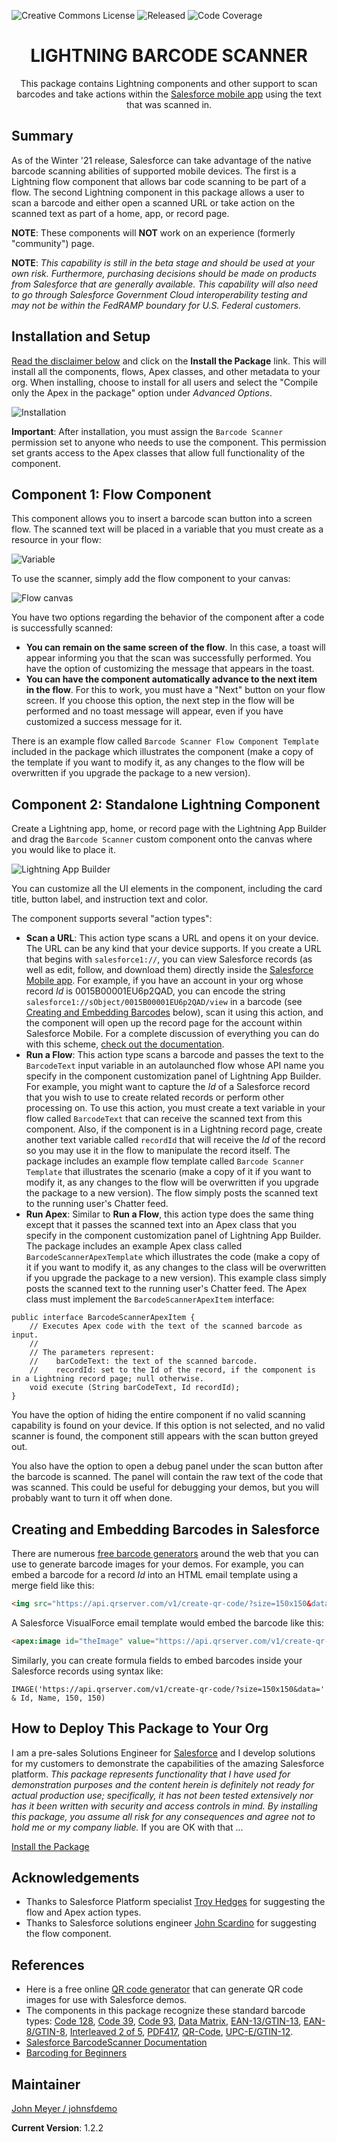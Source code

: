 ![Creative Commons License](https://img.shields.io/badge/license-Creative%20Commons-success) ![Released](https://img.shields.io/badge/status-Released-success) ![Code Coverage](https://img.shields.io/badge/code%20coverage-100%25-success)

<h1 align="center">LIGHTNING BARCODE SCANNER</h1>
<p align="center">
This package contains Lightning components and other support to scan barcodes and take actions within the <a href="https://www.salesforce.com/solutions/mobile/overview/">Salesforce mobile app</a> using the text that was scanned in.
</p>

## Summary

As of the Winter '21 release, Salesforce can take advantage of the native barcode scanning abilities of supported mobile devices. The first is a Lightning flow component that allows bar code scanning to be part of a flow. The second Lightning component in this package allows a user to scan a barcode and either open a scanned URL or take action on the scanned text as part of a home, app, or record page.

**NOTE**: These components will **NOT** work on an experience (formerly "community") page.

**NOTE**: *This capability is still in the beta stage and should be used at your own risk. Furthermore, purchasing decisions should be made on products from Salesforce that are generally available. This capability will also need to go through Salesforce Government Cloud interoperability testing and may not be within the FedRAMP boundary for U.S. Federal customers.*

## Installation and Setup

[Read the disclaimer below](#how-to-deploy-this-package-to-your-org) and click on the **Install the Package** link. This will install all the components, flows, Apex classes, and other metadata to your org. When installing, choose to install for all users and select the "Compile only the Apex in the package" option under _Advanced Options_.

![Installation](images/Installation.png)

**Important**: After installation, you must assign the `Barcode Scanner` permission set to anyone who needs to use the component. This permission set grants access to the Apex classes that allow full functionality of the component.

## Component 1: Flow Component

This component allows you to insert a barcode scan button into a screen flow. The scanned text will be placed in a variable that you must create as a resource in your flow:

![Variable](images/Scanner_Text_Variable.png)

To use the scanner, simply add the flow component to your canvas:

![Flow canvas](images/Flow_Canvas.png)

You have two options regarding the behavior of the component after a code is successfully scanned:

- **You can remain on the same screen of the flow**. In this case, a toast will appear informing you that the scan was successfully performed. You have the option of customizing the message that appears in the toast.
- **You can have the component automatically advance to the next item in the flow**. For this to work, you must have a "Next" button on your flow screen. If you choose this option, the next step in the flow will be performed and no toast message will appear, even if you have customized a success message for it.

There is an example flow called `Barcode Scanner Flow Component Template` included in the package which illustrates the component (make a copy of the template if you want to modify it, as any changes to the flow will be overwritten if you upgrade the package to a new version).

## Component 2: Standalone Lightning Component

Create a Lightning app, home, or record page with the Lightning App Builder and drag the `Barcode Scanner` custom component onto the canvas where you would like to place it.

![Lightning App Builder](images/Lightning_App_Builder.png)

You can customize all the UI elements in the component, including the card title, button label, and instruction text and color.

The component supports several "action types":

- **Scan a URL**: This action type scans a URL and opens it on your device. The URL can be any kind that your device supports. If you create a URL that begins with `salesforce1://`, you can view Salesforce records (as well as edit, follow, and download them) directly inside the [Salesforce Mobile app](https://www.salesforce.com/solutions/mobile/overview/). For example, if you have an account in your org whose record _Id_ is 0015B00001EU6p2QAD, you can encode the string `salesforce1://sObject/0015B00001EU6p2QAD/view` in a barcode (see [Creating and Embedding Barcodes](#creating-and-embedding-barcodes-in-salesforce) below), scan it using this action, and the component will open up the record page for the account within Salesforce Mobile. For a complete discussion of everything you can do with this scheme, [check out the documentation](https://resources.docs.salesforce.com/sfdc/pdf/salesforce1_url_schemes.pdf).
- **Run a Flow**: This action type scans a barcode and passes the text to the `BarcodeText` input variable in an autolaunched flow whose API name you specify in the component customization panel of Lightning App Builder. For example, you might want to capture the _Id_ of a Salesforce record that you wish to use to create related records or perform other processing on. To use this action, you must create a text variable in your flow called `BarcodeText` that can receive the scanned text from this component. Also, if the component is in a Lightning record page, create another text variable called `recordId` that will receive the _Id_ of the record so you may use it in the flow to manipulate the record itself. The package includes an example flow template called `Barcode Scanner Template` that illustrates the scenario (make a copy of it if you want to modify it, as any changes to the flow will be overwritten if you upgrade the package to a new version). The flow simply posts the scanned text to the running user's Chatter feed.
- **Run Apex**: Similar to **Run a Flow**, this action type does the same thing except that it passes the scanned text into an Apex class that you specify in the component customization panel of Lightning App Builder. The package includes an example Apex class called `BarcodeScannerApexTemplate` which illustrates the code (make a copy of it if you want to modify it, as any changes to the class will be overwritten if you upgrade the package to a new version). This example class simply posts the scanned text to the running user's Chatter feed. The Apex class must implement the `BarcodeScannerApexItem` interface:

```apex
public interface BarcodeScannerApexItem {
    // Executes Apex code with the text of the scanned barcode as input.
    //
    // The parameters represent:
    //    barCodeText: the text of the scanned barcode.
    //    recordId: set to the Id of the record, if the component is in a Lightning record page; null otherwise.
    void execute (String barCodeText, Id recordId);
}
```

You have the option of hiding the entire component if no valid scanning capability is found on your device. If this option is not selected, and no valid scanner is found, the component still appears with the scan button greyed out.

You also have the option to open a debug panel under the scan button after the barcode is scanned. The panel will contain the raw text of the code that was scanned. This could be useful for debugging your demos, but you will probably want to turn it off when done.

## Creating and Embedding Barcodes in Salesforce

There are numerous [free barcode generators](#references) around the web that you can use to generate barcode images for your demos. For example, you can embed a barcode for a record _Id_ into an HTML email template using a merge field like this:

```html
<img src="https://api.qrserver.com/v1/create-qr-code/?size=150x150&data={!Id}" width="150" height="150" />
```

A Salesforce VisualForce email template would embed the barcode like this:

```html
<apex:image id="theImage" value="https://api.qrserver.com/v1/create-qr-code/?size=150x150&data={!Id}" width="150" height="150" />
```

Similarly, you can create formula fields to embed barcodes inside your Salesforce records using syntax like:

```excel
IMAGE('https://api.qrserver.com/v1/create-qr-code/?size=150x150&data=' & Id, Name, 150, 150)
```

## How to Deploy This Package to Your Org

I am a pre-sales Solutions Engineer for [Salesforce](https://www.salesforce.com) and I develop solutions for my customers to demonstrate the capabilities of the amazing Salesforce platform. _This package represents functionality that I have used for demonstration purposes and the content herein is definitely not ready for actual production use; specifically, it has not been tested extensively nor has it been written with security and access controls in mind. By installing this package, you assume all risk for any consequences and agree not to hold me or my company liable._ If you are OK with that ...

[Install the Package](https://login.salesforce.com/packaging/installPackage.apexp?p0=04t2E000003ZUCcQAO)

## Acknowledgements

- Thanks to Salesforce Platform specialist [Troy Hedges](https://github.com/thedges) for suggesting the flow and Apex action types.
- Thanks to Salesforce solutions engineer [John Scardino](https://github.com/thisisjohnny) for suggesting the flow component.

## References

- Here is a free online [QR code generator](http://goqr.me/api/doc/create-qr-code/) that can generate QR code images for use with Salesforce demos.
- The components in this package recognize these standard barcode types: [Code 128](https://www.barcodefaq.com/1d/code-128/), [Code 39](https://www.barcodefaq.com/1d/code-39/), [Code 93](https://www.barcodefaq.com/barcode-match/), [Data Matrix](https://www.barcodefaq.com/2d/data-matrix/), [EAN-13/GTIN-13](https://www.barcodefaq.com/1d/upc-ean/), [EAN-8/GTIN-8](https://www.barcodefaq.com/1d/upc-ean/), [Interleaved 2 of 5](https://www.barcodefaq.com/barcode-match/), [PDF417](https://www.barcodefaq.com/2d/pdf417/), [QR-Code](https://www.barcodefaq.com/2d/qr-code/), [UPC-E/GTIN-12](https://www.barcodefaq.com/1d/upc-ean/).
- [Salesforce BarcodeScanner Documentation](https://developer.salesforce.com/docs/component-library/documentation/en/lwc/lwc.use_barcodescanner)
- [Barcoding for Beginners](https://www.barcodefaq.com/barcoding-for-beginners/)
## Maintainer

[John Meyer / johnsfdemo](https://github.com/johnsfdemo)

**Current Version**: 1.2.2
